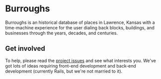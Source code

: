 # Burroughs

Burroughs is an historical database of places in Lawrence, Kansas with a time-machine experience for the user dialing back blocks, buildings, and businesses through the years, decades, and centuries.

## Get involved

To help, please read the [project issues](https://github.com/burroughsapp/burroughs/issues) and see what interests you. We've got lots of ideas requiring front-end development and back-end development (currently Rails, but we're not married to it).
